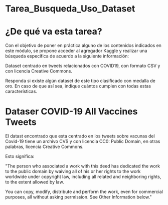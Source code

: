 # Tarea_Busqueda_Uso_Dataset
# ¿De qué va esta tarea?
Con el objetivo de poner en práctica alguno de los contenidos indicados en este módulo, se propone acceder al agregador Kaggle y realizar una búsqueda específica de acuerdo a la siguiente información:

Dataset centrado en tweets relacionados con COVID19, con formato CSV y con licencia Creative Commons.

Responda si existe algún dataset de este tipo clasificado con medalla de oro. En caso de que así sea, indique cuántos cumplen con todas estas características.

# Dataser COVID-19 All Vaccines Tweets
El datast encontrado que esta centrado en los tweets sobre vacunas del Covid-19 tiene un archivo CVS y con licencia CC0: Public Domain, en otras palabras, licencia Creative Commons.

Esto significa:

"The person who associated a work with this deed has dedicated the work to the public domain by waiving all of his or her rights to the work worldwide under copyright law, including all related and neighboring rights, to the extent allowed by law.

You can copy, modify, distribute and perform the work, even for commercial purposes, all without asking permission. See Other Information below."